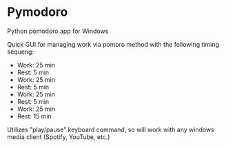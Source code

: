 # Pymodoro
Python pomodoro app for Windows

Quick GUI for managing work via pomoro method with the following timing sequeng: 
<ul>
  <li>Work: 25 min</li>
  <li>Rest: 5 min </li>
  <li>Work: 25 min</li>
  <li>Rest: 5 min </li>
  <li>Work: 25 min</li>
  <li>Rest: 5 min </li>
  <li>Work: 25 min</li>
  <li>Rest: 15 min </li>
</ul>

Utilizes "play/pause" keyboard command, so will work with any windows media client (Spotify, YouTube, etc.)